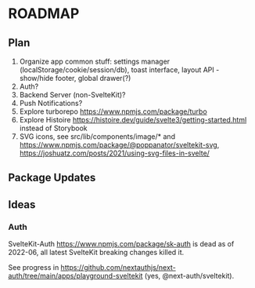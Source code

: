 # ROADMAP

## Plan

1. Organize app common stuff: settings manager (localStorage/cookie/session/db), toast interface, layout API - show/hide footer, global drawer(?)
2. Auth?
3. Backend Server (non-SvelteKit)?
4. Push Notifications?
5. Explore turborepo <https://www.npmjs.com/package/turbo>
6. Explore Histoire <https://histoire.dev/guide/svelte3/getting-started.html> instead of Storybook
7. SVG icons, see src/lib/components/image/\* and <https://www.npmjs.com/package/@poppanator/sveltekit-svg>, <https://joshuatz.com/posts/2021/using-svg-files-in-svelte/>

## Package Updates

## Ideas

### Auth

SvelteKit-Auth <https://www.npmjs.com/package/sk-auth> is dead as of 2022-06, all latest SvelteKit breaking changes killed it.

See progress in <https://github.com/nextauthjs/next-auth/tree/main/apps/playground-sveltekit> (yes, @next-auth/sveltekit).
